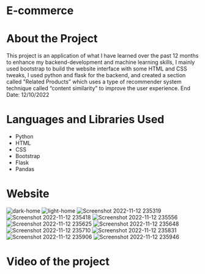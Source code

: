 # E-commerce 

# About the Project 
This project is an application of what I have learned over the past 12 months to enhance my backend-development and machine learning skills, I mainly used bootstrap to build the website interface with some HTML and CSS tweaks, I used python and flask for the backend, and created a section called "Related Products” which uses a type of  recommender system technique called “content similarity” to improve the user experience.
End Date: 12/10/2022

# Languages and Libraries Used
- Python 
- HTML 
- CSS
- Bootstrap
- Flask
- Pandas

# Website
![dark-home](https://user-images.githubusercontent.com/92875984/201495977-595ecbab-0952-4775-bb67-02d8bfeca418.png)
![light-home](https://user-images.githubusercontent.com/92875984/201496001-2d0bfce6-d166-4d32-a3c6-39c60eb56710.png)
![Screenshot 2022-11-12 235319](https://user-images.githubusercontent.com/92875984/201496261-d19054fe-2636-4ac8-a7e2-1f8581be230a.png)
![Screenshot 2022-11-12 235418](https://user-images.githubusercontent.com/92875984/201496255-81d303b7-dedb-4c3d-861b-de9428c5ac68.png)
![Screenshot 2022-11-12 235556](https://user-images.githubusercontent.com/92875984/201496290-8583a601-5a9b-465a-b5d4-f96159eac89a.png)
![Screenshot 2022-11-12 235625](https://user-images.githubusercontent.com/92875984/201496297-7cdabbbe-b2e1-43c6-ae47-dd81e9f6f5a5.png)
![Screenshot 2022-11-12 235648](https://user-images.githubusercontent.com/92875984/201496309-9a784036-cd2a-4a70-baff-49059c90e3ea.png)
![Screenshot 2022-11-12 235710](https://user-images.githubusercontent.com/92875984/201496313-62acc3e8-7a75-4f76-928a-6c30b3efece9.png)
![Screenshot 2022-11-12 235831](https://user-images.githubusercontent.com/92875984/201496320-c003467d-faae-468e-a1c2-5bb7d0f4faee.png)
![Screenshot 2022-11-12 235906](https://user-images.githubusercontent.com/92875984/201496324-3c006291-5464-4a94-b977-2faba92f1036.png)
![Screenshot 2022-11-12 235946](https://user-images.githubusercontent.com/92875984/201496326-2f559ffc-ffd1-4f52-bfad-e3ed28b5340e.png)
 



# Video of the project 
